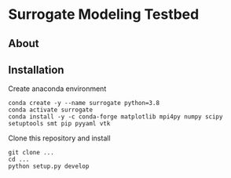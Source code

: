 # Surrogate Modeling Testbed

## About

## Installation

Create anaconda environment

```
conda create -y --name surrogate python=3.8
conda activate surrogate
conda install -y -c conda-forge matplotlib mpi4py numpy scipy setuptools smt pip pyyaml vtk
```

Clone this repository and install

```
git clone ...
cd ...
python setup.py develop
```

